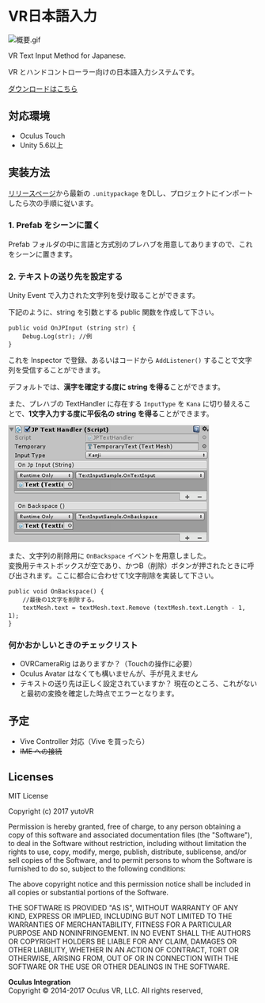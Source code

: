# VR日本語入力

![概要.gif](http://yutokun.com/vr/jpinput/1-overview.gif)

VR Text Input Method for Japanese.

VR とハンドコントローラー向けの日本語入力システムです。  

[ダウンロードはこちら](https://github.com/yutokun/VR-Text-Input/releases)

## 対応環境

- Oculus Touch
- Unity 5.6以上

## 実装方法

[リリースページ](https://github.com/yutokun/VR-Text-Input/releases)から最新の `.unitypackage` をDLし、プロジェクトにインポートしたら次の手順に従います。

### 1. Prefab をシーンに置く

Prefab フォルダの中に言語と方式別のプレハブを用意してありますので、これをシーンに置きます。  

### 2. テキストの送り先を設定する

Unity Event で入力された文字列を受け取ることができます。

下記のように、string を引数とする public 関数を作成して下さい。

```
public void OnJPInput (string str) {
	Debug.Log(str); //例
}
```

これを Inspector で登録、あるいはコードから `AddListener()` することで文字列を受信することができます。

デフォルトでは、**漢字を確定する度に string を得る**ことができます。

また、プレハブの TextHandler に存在する `InputType` を `Kana` に切り替えることで、**1文字入力する度に平仮名の string を得る**ことができます。

![Japanese.png](Japanese.png)

また、文字列の削除用に `OnBackspace` イベントを用意しました。  
変換用テキストボックスが空であり、かつB（削除）ボタンが押されたときに呼び出されます。ここに都合に合わせて1文字削除を実装して下さい。

```
public void OnBackspace() {
	//最後の1文字を削除する。
	textMesh.text = textMesh.text.Remove (textMesh.text.Length - 1, 1);
}
```

### 何かおかしいときのチェックリスト

- OVRCameraRig はありますか？（Touchの操作に必要）
- Oculus Avatar はなくても構いませんが、手が見えません
- テキストの送り先は正しく設定されていますか？ 現在のところ、これがないと最初の変換を確定した時点でエラーとなります。

## 予定

- Vive Controller 対応（Vive を買ったら）
- ~~IME への接続~~

## Licenses

MIT License

Copyright (c) 2017 yutoVR

Permission is hereby granted, free of charge, to any person obtaining a copy
of this software and associated documentation files (the "Software"), to deal
in the Software without restriction, including without limitation the rights
to use, copy, modify, merge, publish, distribute, sublicense, and/or sell
copies of the Software, and to permit persons to whom the Software is
furnished to do so, subject to the following conditions:

The above copyright notice and this permission notice shall be included in all
copies or substantial portions of the Software.

THE SOFTWARE IS PROVIDED "AS IS", WITHOUT WARRANTY OF ANY KIND, EXPRESS OR
IMPLIED, INCLUDING BUT NOT LIMITED TO THE WARRANTIES OF MERCHANTABILITY,
FITNESS FOR A PARTICULAR PURPOSE AND NONINFRINGEMENT. IN NO EVENT SHALL THE
AUTHORS OR COPYRIGHT HOLDERS BE LIABLE FOR ANY CLAIM, DAMAGES OR OTHER
LIABILITY, WHETHER IN AN ACTION OF CONTRACT, TORT OR OTHERWISE, ARISING FROM,
OUT OF OR IN CONNECTION WITH THE SOFTWARE OR THE USE OR OTHER DEALINGS IN THE
SOFTWARE.

**Oculus Integration**  
Copyright © 2014-2017 Oculus VR, LLC. All rights reserved,

